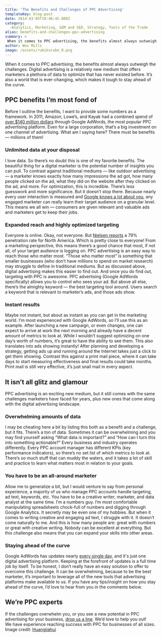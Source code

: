 ```yaml
---
title: 'The Benefits and Challenges of PPC Advertising'
templateKey: blog-post
date: 2014-03-05T19:40:45.000Z
category: 
  -Analytics, Marketing, SEM and SEO, Strategy, Tools of the Trade
alias: benefits-and-challenges-ppc-advertising
summary: > 
 When it comes to PPC advertising, the benefits almost always outweigh the challenges. Digital advertising is a relatively new medium that offers marketers a plethora of data to optimize that has never existed before. It’s also a world that is ever-changing, which makes it tough to stay ahead of the curve.
author: Wes Mills
image: /assets/rubikscube_0.png
---
```


When it comes to PPC advertising, the benefits almost always outweigh the challenges. Digital advertising is a relatively new medium that offers marketers a plethora of data to optimize that has never existed before. It’s also a world that is ever-changing, which makes it tough to stay ahead of the curve.

PPC benefits I’m most fond of
-----------------------------

Before I outline the benefits, I want to provide some numbers as a framework. In 2011, Amazon, Lowe’s, and Kayak had a combined spend of [over $140 million dollars](http://www.wordstream.com/articles/google-earnings) through Google AdWords, the most popular PPC advertising platform. Even for a large corporation, that’s a big investment on one channel of advertising. What am I saying here? There must be benefits — millions of them!

### Unlimited data at your disposal

I love data. So there’s no doubt this is one of my favorite benefits. The beautiful thing for a digital marketer is the potential number of insights you can pull. To contrast against traditional mediums — like outdoor advertising — a marketer knows exactly how many impressions the ad got, how many people clicked on the ad, what they did on the website after they clicked on the ad, and more. For optimization, this is incredible. There’s less guesswork and more significance. But it doesn’t stop there. Because nearly every user interaction is measured and [Google knows a lot about you](https://support.google.com/analytics/answer/2799357?hl=en), any engaged marketer can really learn their target audience on a granular level. This means we all win — consumers are given relevant and valuable ads and marketers get to keep their jobs.

### Expanded reach and highly optimized targeting

Everyone is online. Okay, not everyone. But [Nielsen reports](http://www.nielsen.com/us/en/insights/reports/2012/how-digital-influences-how-we-shop-around-the-world.html) a 79% penetration rate for North America. Which is pretty close to everyone! From a marketing perspective, this means there’s a good chance that most, if not all, of your target audience is logging on. PPC advertising is an easy way to reach those who matter most. “Those who matter most” is something that smaller businesses (who don’t have millions to spend on market research) may struggle to define in traditional mediums. But as discussed above, digital advertising makes this easier to find out. And once you do find out, targeting with PPC is awesome. PPC advertising (Google AdWords specifically) allows you to control who sees your ad. But above all else, there’s the almighty keyword — the best targeting tool around. Users search a keyword that is relevant to marketer’s ads, and those ads show.

### Instant results

Maybe not instant, but about as instant as you can get in the marketing world. I’m most experienced with Google AdWords, so I’ll use this as an example. After launching a new campaign, or even changes, one can expect to arrive at work the next morning and already have a decent amount of metrics to look at. While I wouldn’t suggest optimizing on one day’s worth of numbers, it’s great to have the ability to see them. This also translates into ads showing instantly! After planning and developing a strategy, getting ads up and running around the Internet takes just a click to get them showing. Contrast this against a print mail piece, where it can take days to start measuring effectiveness and final results could take months. Print mail is still very effective, it’s just snail mail in every aspect.

It isn’t all glitz and glamour
------------------------------

PPC advertising is an exciting new medium, but it still comes with the same challenges marketers have faced for years, plus new ones that come along with the digital advertising landscape.

### Overwhelming amounts of data

I may be cheating here a bit by listing this both as a benefit and a challenge, but it fits. There’s a ton of data. Sometimes it can be overwhelming and you may find yourself asking “What data is important?” and “How can I turn this into something actionable?” Every business and industry operates differently. Every PPC account manager has different KPIs (key performance indicators), so there’s no set list of which metrics to look at. There’s so much stuff that can muddy the waters, and it takes a lot of skill and practice to learn what matters most in relation to your goals.

### You have to be an all-around marketer

Allow me to generalize a bit, but I would venture to say from personal experience, a majority of us who manage PPC accounts handle targeting, ad text, keywords, etc. You have to be a creative writer, marketer, and data analyst at the same time. I’m a numbers guy. I’m most comfortable manipulating spreadsheets chock-full of numbers and digging through Google Analytics. It secretly may be even one of my hobbies. But when it comes to writing creative and engaging ad text, I struggle with it. It doesn’t come naturally to me. And this is how many people are: great with numbers or great with creative writing. Nobody can be excellent at everything. But this challenge also means that you can expand your skills into other areas.

### Staying ahead of the curve

Google AdWords has updates nearly [every single day](http://adwords.blogspot.com/), and it's just one digital advertising platform. Keeping at the forefront of updates is a full time job by itself. To be honest, I don’t really have an easy solution to offer to overcome this challenge. It can be overwhelming, because to be the best marketer, it’s important to leverage all of the new tools that advertising platforms make available to us. If you have any tips/insight on how you stay ahead of the curve, I’d love to hear from you in the comments below.

We’re PPC experts
-----------------

If the challenges overwhelm you, or you see a new potential in PPC advertising for your business, [drop us a line](http://www.digett.com/contact-us). We’d love to help you out! We have experience reaching success with PPC for businesses of all sizes.  Image credit: [Huangjiahui](http://www.flickr.com/photos/huangjiahui/)